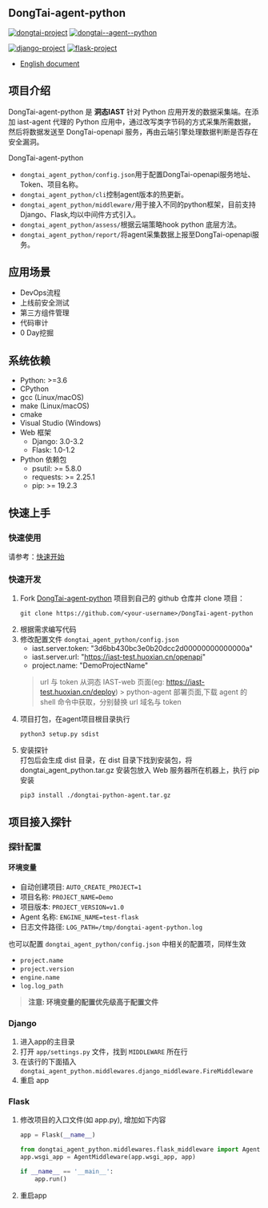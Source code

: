 ## DongTai-agent-python

[![dongtai-project](https://img.shields.io/badge/DongTai-v1.1.3-blue)](https://github.com/HXSecurity/DongTai)
[![dongtai--agent--python](https://img.shields.io/badge/DongTai--agent--python-v1.1.3-blue)](https://github.com/HXSecurity/DongTai-agent-python)

[![django-project](https://img.shields.io/badge/Supported%20versions%20of%20Django-3.0.x,3.1.x,3.2.x-blue)](https://www.djangoproject.com/)
[![flask-project](https://img.shields.io/badge/Supported%20versions%20of%20Flask-1.0.x,1.1.x,1.2.x-blue)](https://palletsprojects.com/p/flask/)

- [English document](README.md)

## 项目介绍

DongTai-agent-python 是 **洞态IAST** 针对 Python 应用开发的数据采集端。在添加 iast-agent 代理的 Python 应用中，通过改写类字节码的方式采集所需数据，然后将数据发送至
DongTai-openapi 服务，再由云端引擎处理数据判断是否存在安全漏洞。

DongTai-agent-python

- `dongtai_agent_python/config.json`用于配置DongTai-openapi服务地址、Token、项目名称。
- `dongtai_agent_python/cli`控制agent版本的热更新。
- `dongtai_agent_python/middleware/`用于接入不同的python框架，目前支持Django、Flask,均以中间件方式引入。
- `dongtai_agent_python/assess/`根据云端策略hook python 底层方法。
- `dongtai_agent_python/report/`将agent采集数据上报至DongTai-openapi服务。

## 应用场景

- DevOps流程
- 上线前安全测试
- 第三方组件管理
- 代码审计
- 0 Day挖掘

## 系统依赖

* Python: >=3.6
* CPython
* gcc (Linux/macOS)
* make (Linux/macOS)
* cmake
* Visual Studio (Windows)
* Web 框架
    * Django: 3.0-3.2
    * Flask: 1.0-1.2
* Python 依赖包
    * psutil: >= 5.8.0
    * requests: >= 2.25.1
    * pip: >= 19.2.3

## 快速上手

### 快速使用

请参考：[快速开始](https://doc.dongtai.io/02_start/index.html)

### 快速开发

1. Fork [DongTai-agent-python](https://github.com/HXSecurity/DongTai-agent-python) 项目到自己的 github 仓库并 clone 项目：
    ```shell
    git clone https://github.com/<your-username>/DongTai-agent-python
    ```
2. 根据需求编写代码
3. 修改配置文件 `dongtai_agent_python/config.json`
    * iast.server.token: "3d6bb430bc3e0b20dcc2d00000000000000a"
    * iast.server.url: "https://iast-test.huoxian.cn/openapi"
    * project.name: "DemoProjectName"
   > url 与 token 从洞态 IAST-web 页面(eg: https://iast-test.huoxian.cn/deploy) > python-agent 部署页面,下载 agent 的 shell 命令中获取，分别替换 url 域名与 token
4. 项目打包，在agent项目根目录执行
    ```shell
    python3 setup.py sdist
    ```
5. 安装探针 \
   打包后会生成 dist 目录，在 dist 目录下找到安装包，将 dongtai_agent_python.tar.gz 安装包放入 Web 服务器所在机器上，执行 pip 安装
    ```shell
    pip3 install ./dongtai-python-agent.tar.gz 
    ```

## 项目接入探针

### 探针配置

#### 环境变量

* 自动创建项目: `AUTO_CREATE_PROJECT=1`
* 项目名称: `PROJECT_NAME=Demo`
* 项目版本: `PROJECT_VERSION=v1.0`
* Agent 名称: `ENGINE_NAME=test-flask`
* 日志文件路径: `LOG_PATH=/tmp/dongtai-agent-python.log`

也可以配置 `dongtai_agent_python/config.json` 中相关的配置项，同样生效

* `project.name`
* `project.version`
* `engine.name`
* `log.log_path`

> **注意: 环境变量的配置优先级高于配置文件**

### Django

1. 进入app的主目录
2. 打开 `app/settings.py` 文件，找到 `MIDDLEWARE` 所在行
3. 在该行的下面插入 `dongtai_agent_python.middlewares.django_middleware.FireMiddleware`
4. 重启 app

### Flask

1. 修改项目的入口文件(如 app.py), 增加如下内容
    ```python
    app = Flask(__name__)

    from dongtai_agent_python.middlewares.flask_middleware import AgentMiddleware
    app.wsgi_app = AgentMiddleware(app.wsgi_app, app)

    if __name__ == '__main__':
        app.run()
    ```
2. 重启app
